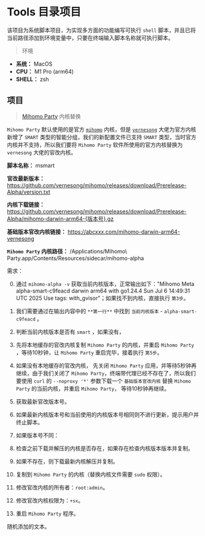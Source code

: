 # Tools 目录项目

该项目为系统脚本项目，为实现多方面的功能编写可执行 `shell` 脚本，并且已将当前路径添加到环境变量中，只要在终端输入脚本名称就可执行脚本。

> 环境

- **系统：** MacOS
- **CPU：** M1 Pro (arm64)
- **SHELL：** zsh

## 项目

> [Mihomo Party](https://github.com/mihomo-party-org/mihomo-party) 内核替换

`Mihomo Party` 默认使用的是官方 [`mihomo`](https://github.com/MetaCubeX/mihomo) 内核，但是 [`vernesong`](https://github.com/vernesong/mihomo) 大佬为官方内核新增了 `SMART` 类型的智能分组，我们的新配置文件已支持 `SMART` 类型，当时官方内核并不支持，所以我们要将 `Mihomo Party` 软件所使用的官方内核替换为 `vernesong` 大佬的官改内核。

**脚本名称：** msmart

**官改最新版本：** <https://github.com/vernesong/mihomo/releases/download/Prerelease-Alpha/version.txt>

**内核下载链接：** <https://github.com/vernesong/mihomo/releases/download/Prerelease-Alpha/mihomo-darwin-arm64-{版本号}.gz>

**基础版本官改内核链接：** <https://abcxxx.com/mihomo-darwin-arm64-vernesong>

**`Mihomo Party` 内核路径：** /Applications/Mihomo\ Party.app/Contents/Resources/sidecar/mihomo-alpha

需求：

0. 通过 `mihomo-alpha -v` 获取当前内核版本，正常输出如下："Mihomo Meta alpha-smart-c9feacd darwin arm64 with go1.24.4 Sun Jul  6 14:49:31 UTC 2025
Use tags: with_gvisor"；如果找不到内核，直接执行 `第3步`。

1. 我们需要通过在输出内容中的 `**第一行**` 中找到 `当前内核版本` - `alpha-smart-c9feacd` 。
2. 判断当前内核版本是否有 `smart` ，如果没有，
3. 先将本地缓存的官改内核复制 `Mihomo Party` 的内核，并重启 `Mihomo Party` ，等待10秒钟，让 `Mihomo Party` 重启完毕，接着执行 `第5步`。
4. 如果没有本地缓存的官改内核， 先关闭 `Mihomo Party` 应用，并等待5秒钟再继续，由于我们关闭了 `Mihomo Party`，终端带代理已经不存在了，所以我们要使用 `curl` 的 `--noproxy '*'` 参数下载一个 `基础版本官改内核` 替换 `Mihomo Party` 的当前内核，并重启 `Mihomo Party`， 等待10秒钟再继续。
5. 获取最新官改版本号。
6. 如果最新内核版本号和当前使用的内核版本号相同则不进行更新，提示用户并终止脚本。
7. 如果版本号不同：
8. 检查之前下载并解压的内核是否存在，如果存在检查内核版本版本并复制。
9. 如果不存在，则下载最新内核解压并复制。
10. 复制到 `Mihomo Party` 的内核（替换内核文件需要 `sudo` 权限）。
11. 修改官改内核的所有者：`root:admin`。
12. 修改官改内核权限为：`+sx`。
13. 重启 `Mihomo Party` 程序。

随机添加的文本。
